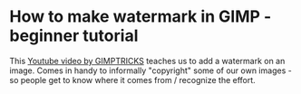 # How to make watermark in GIMP - beginner tutorial

This [Youtube video by GIMPTRICKS]() teaches us to add a watermark on an image. Comes in handy to informally "copyright" some of our own images - so people get to know where it comes from / recognize the effort.



